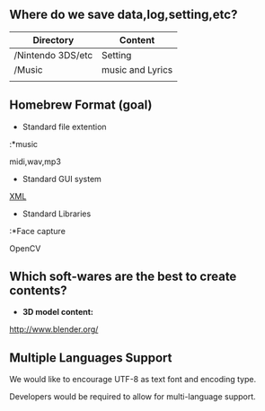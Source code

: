 ## Where do we save data,log,setting,etc?

| Directory         | Content          |
|-------------------|------------------|
| /Nintendo 3DS/etc | Setting          |
| /Music            | music and Lyrics |
|                   |                  |

## Homebrew Format (goal)

- Standard file extention

:\*music



midi,wav,mp3

- Standard GUI system


[XML](Homebrew_GUI "wikilink")

- Standard Libraries

:\*Face capture



OpenCV

## Which soft-wares are the best to create contents?

- **3D model content:**


<http://www.blender.org/>

## Multiple Languages Support

We would like to encourage UTF-8 as text font and encoding type.

Developers would be required to allow for multi-language support.